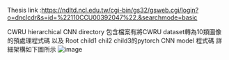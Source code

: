 Thesis link :https://ndltd.ncl.edu.tw/cgi-bin/gs32/gsweb.cgi/login?o=dnclcdr&s=id=%22110CCU00392047%22.&searchmode=basic 


CWRU hierarchical CNN directory 包含檔案有將CWRU dataset轉為10類圖像的預處理程式碼 以及 Root child1 chil2 child3的pytorch CNN model 程式碼 詳細架構如下圖所示
![image](https://github.com/fcu-D0550770/Hierarchical-CNN-CWRU/assets/32485234/9f1af3b5-ddfe-44e4-b2a2-6f9761711173)
